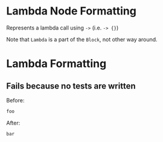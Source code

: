 <!-- BEGIN_AUTOGENERATED -->
# Lambda Node Formatting

Represents a lambda call using `->` (i.e. `-> {}`)

Note that `Lambda` is a part of the `Block`, not other way around.
<!-- END_AUTOGENERATED -->
# Lambda Formatting

## Fails because no tests are written

Before:
```ruby
foo
```

After:
```ruby
bar
```

